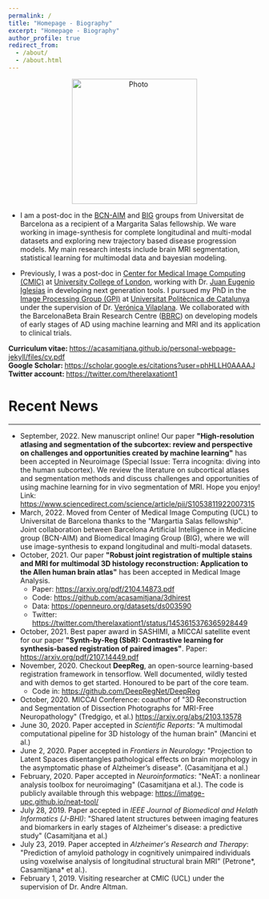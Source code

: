 ```yaml
---
permalink: /
title: "Homepage - Biography"
excerpt: "Homepage - Biography"
author_profile: true
redirect_from: 
  - /about/
  - /about.html
---
```

<p align="center">
  <img src="https://acasamitjana.github.io/images/avatar.jpg?raw=true" alt="Photo" style="width: 250px;"/> 
</p>

* I am a post-doc in the [BCN-AIM](https://www.bcn-aim.org/) and [BIG](https://www.ub.edu/portal/web/dp-biomedicalsciences/group-sala) groups from Universitat de Barcelona as a recipient of a Margarita Salas fellowship. We ware working in image-synthesis for complete longitudinal and multi-modal datasets and exploring new trajectory based disease progression models. My main research intests include brain MRI segmentation, statistical learning for multimodal data and bayesian modeling.


* Previously, I was a post-doc in [Center for Medical Image Computing (CMIC)](https://www.ucl.ac.uk/medical-image-computing/) at [University College of London](https://www.ucl.ac.uk/), working with Dr. [Juan Eugenio Iglesias](https://sites.google.com/site/jeiglesias/) in developing next generation tools. I pursued my PhD in the [Image Processing Group (GPI)](https://imatge.upc.edu/) at [Universitat Politècnica de Catalunya](https://www.upc.edu/) under the supervision of Dr. [Verónica Vilaplana](https://imatge.upc.edu/web/people/veronica-vilaplana). We collaborated with the BarcelonaBeta Brain Research Centre ([BBRC](https://www.barcelonabeta.org/)) on developing models of early stages of AD using machine learning and MRI and its application to clinical trials. 

<b> Curriculum vitae: </b> https://acasamitjana.github.io/personal-webpage-jekyll/files/cv.pdf  <br>
<b> Google Scholar: </b> https://scholar.google.es/citations?user=phHLLH0AAAAJ <br>
<b>  Twitter account: </b> https://twitter.com/therelaxationt1



# Recent News
------
* September, 2022. New manuscript online! Our paper <b>"High-resolution atlasing and segmentation of the subcortex: review and perspective on challenges and opportunities created by machine learning"</b> has been accepted in Neuroimage (Special Issue: Terra incognita: diving into the human subcortex). We review the literature on subcortical atlases and segmentation methods and discuss challenges and opportunities of using machine learning for in vivo segmentation of MRI. Hope you enjoy! Link: https://www.sciencedirect.com/science/article/pii/S1053811922007315
* March, 2022. Moved from Center of Medical Image Computing (UCL) to Universitat de Barcelona thanks to the "Margartia Salas fellowship". Joint collaboration between Barcelona Artificial Intelligence in Medicine group (BCN-AIM) and Biomedical Imaging Group (BIG), where we will use image-synthesis to expand longitudinal and multi-modal datasets.
* October, 2021. Our paper <b>"Robust joint registration of multiple stains  and MRI for multimodal 3D histology reconstruction: Application to the Allen human brain atlas"</b> has been accepted in Medical Image Analysis. 
  - Paper: https://arxiv.org/pdf/2104.14873.pdf
  - Code: https://github.com/acasamitjana/3dhirest
  - Data: https://openneuro.org/datasets/ds003590
  - Twitter: https://twitter.com/therelaxationt1/status/1453615376365928449
* October, 2021. Best paper award in SASHIMI, a MICCAI satellite event for our paper <b>"Synth-by-Reg (SbR): Contrastive learning for synthesis-based registration of paired images"</b>. Paper: https://arxiv.org/pdf/2107.14449.pdf
* November, 2020. Checkout <b>DeepReg</b>, an open-source learning-based registration framework in tensorflow. Well documented, wildly tested and with demos to get started. Honoured to be part of the core team. 
  - Code in: https://github.com/DeepRegNet/DeepReg
* October, 2020. MICCAI Conference: coauthor of "3D Reconstruction and Segmentation of Dissection Photographs for MRI-Free Neuropathology" (Tredgigo, et al.) https://arxiv.org/abs/2103.13578
* June 30, 2020. Paper accepted in *Scientific Reports*: "A multimodal computational pipeline for 3D histology of the human brain" (Mancini et al.)
* June 2, 2020. Paper accepted in *Frontiers in Neurology*: "Projection to Latent Spaces disentangles pathological effects on brain morphology in the asymptomatic phase of Alzheimer’s disease". (Casamitjana et al.)
* February, 2020. Paper accepted in *Neuroinformatics*: "NeAT: a nonlinear analysis toolbox for neuroimaging" (Casamitjana et al.). The code is publicly available through this webpage: https://imatge-upc.github.io/neat-tool/
* July 28, 2019. Paper accepted in *IEEE Journal of Biomedical and Helath Informatics (J-BHI)*: "Shared latent structures between imaging features and biomarkers in early stages of Alzheimer's disease: a predictive study" (Casamitjana et al.)
* July 23, 2019. Paper accepted in *Alzheimer's Research and Therapy*: "Prediction of amyloid pathology in cognitively unimpaired individuals using voxelwise analysis of longitudinal structural brain MRI" (Petrone\*, Casamitjana\* et al.).
* February 1, 2019. Visiting researcher at CMIC (UCL) under the supervision of Dr. Andre Altman.


